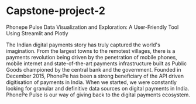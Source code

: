 # Capstone-project-2
Phonepe Pulse Data Visualization and Exploration: A User-Friendly Tool Using Streamlit and Plotly

The Indian digital payments story has truly captured the world's imagination. From the largest towns to the remotest villages, there is a payments revolution being driven by the penetration of mobile phones, mobile internet and state-of-the-art payments infrastructure built as Public Goods championed by the central bank and the government. Founded in December 2015, PhonePe has been a strong beneficiary of the API driven digitisation of payments in India. When we started, we were constantly looking for granular and definitive data sources on digital payments in India. PhonePe Pulse is our way of giving back to the digital payments ecosystem.
